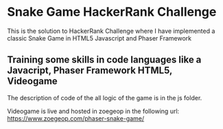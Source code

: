 # Snake Game HackerRank Challenge

This is the solution to HackerRank Challenge where I have implemented a classic Snake Game in HTML5 Javascript and Phaser Framework

## Training some skills in code languages like a Javacript, Phaser Framework HTML5, Videogame

The description of code of the all logic of the game is in the js folder.

Videogame is live and hosted in zoegeop in the following url:
https://www.zoegeop.com/phaser-snake-game/